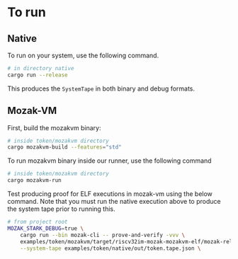 # To run

## Native

To run on your system, use the following command.
```sh
# in directory native
cargo run --release
```

This produces the `SystemTape` in both binary and debug formats.

## Mozak-VM

First, build the mozakvm binary:

```sh
# inside token/mozakvm directory
cargo mozakvm-build --features="std"
```

To run mozakvm binary inside our runner, use the following command

```sh
# inside token/mozakvm directory
cargo mozakvm-run 
```

Test producing proof for ELF executions in mozak-vm using the below command. Note that you must run
the native execution above to produce the system tape prior to running this.

```sh
# from project root
MOZAK_STARK_DEBUG=true \
    cargo run --bin mozak-cli -- prove-and-verify -vvv \
    examples/token/mozakvm/target/riscv32im-mozak-mozakvm-elf/mozak-release/token-mozakvm \
    --system-tape examples/token/native/out/token.tape.json \
```
